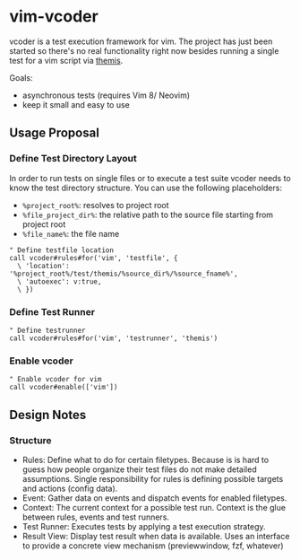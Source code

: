 # vim-vcoder

vcoder is a test execution framework for vim. The project has just been started
so there's no real functionality right now besides running a single test for a vim script
via [themis](https://github.com/thinca/vim-themis).

Goals:

* asynchronous tests (requires Vim 8/ Neovim)
* keep it small and easy to use

## Usage Proposal

### Define Test Directory Layout

In order to run tests on single files or to execute a test suite vcoder needs
to know the test directory structure. You can use the following placeholders:

* `%project_root%`: resolves to project root
* `%file_project_dir%`: the relative path to the source file starting from project root
* `%file_name%`: the file name 

```vim
" Define testfile location
call vcoder#rules#for('vim', 'testfile', {
  \ 'location': '%project_root%/test/themis/%source_dir%/%source_fname%',
  \ 'autoexec': v:true,
  \ })
```

### Define Test Runner

```vim
" Define testrunner
call vcoder#rules#for('vim', 'testrunner', 'themis')
```
### Enable vcoder 

```vim
" Enable vcoder for vim
call vcoder#enable(['vim'])
```

## Design Notes

### Structure  
* Rules: Define what to do for certain filetypes. Because is is hard to guess
  how people organize their test files do not make detailed assumptions. Single
  responsibility for rules is defining possible targets and actions (config data). 
* Event: Gather data on events and dispatch events for enabled filetypes.
* Context: The current context for a possible test run. Context is the glue
  between rules, events and test runners.
* Test Runner: Executes tests by applying a test execution strategy.
* Result View: Display test result when data is available. Uses an interface to
  provide a concrete view mechanism (previewwindow, fzf, whatever)


